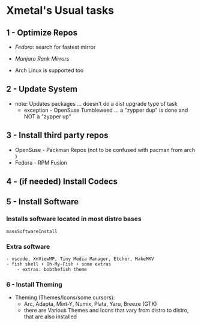 # Xmetal's Usual tasks

## 1 - Optimize Repos

- *Fedora*: search for fastest mirror 
- *Manjaro Rank Mirrors* 

- Arch Linux  is supported too  

## 2 - Update System

- note: Updates packages ... doesn't do a dist upgrade type of task
  - exception - OpenSuse Tumbleweed ... a "zypper dup" is done and NOT a "zypper up"

## 3 - Install third party repos

- OpenSuse - Packman Repos (not to be confused with pacman from arch )
- Fedora - RPM Fusion

## 4 - (if needed) Install Codecs

## 5 - Install Software
  
### Installs software located in most distro bases
	massSoftwareInstall

### Extra software
	- vscode, XnViewMP, Tiny Media Manager, Etcher, MakeMKV
	- fish shell + Oh-My-Fish + some extras
    	- extras: bobthefish theme

### 6 - Install Theming

 - Theming (Themes/Icons/some cursors):
   	- Arc, Adapta, Mint-Y, Numix, Plata, Yaru, Breeze (GTK)
	- there are Various Themes and Icons that vary from distro to distro, that are also installed